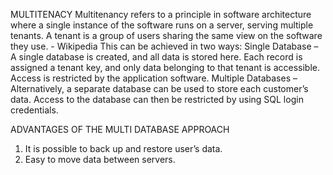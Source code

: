 MULTITENACY
Multitenancy refers to a principle in software architecture where a single instance of the software runs on a server, serving multiple tenants. A tenant is a group of users sharing the same view on the software they use. - Wikipedia
This can be achieved in two ways:
Single Database – A single database is created, and all data is stored here. Each record is assigned a tenant key, and only data belonging to that tenant is accessible. Access is restricted by the application software.
Multiple Databases – Alternatively, a separate database can be used to store each customer’s data. Access to the database can then be restricted by using SQL login credentials.

ADVANTAGES OF THE MULTI DATABASE APPROACH
1. It is possible to back up and restore user’s data.
2. Easy to move data between servers.


